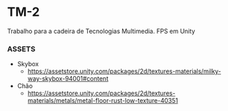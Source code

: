 # TM-2

Trabalho para a cadeira de Tecnologias Multimedia.
FPS em Unity

### ASSETS
* Skybox
    *  https://assetstore.unity.com/packages/2d/textures-materials/milky-way-skybox-94001#content
*  Chão
    *  https://assetstore.unity.com/packages/2d/textures-materials/metals/metal-floor-rust-low-texture-40351

